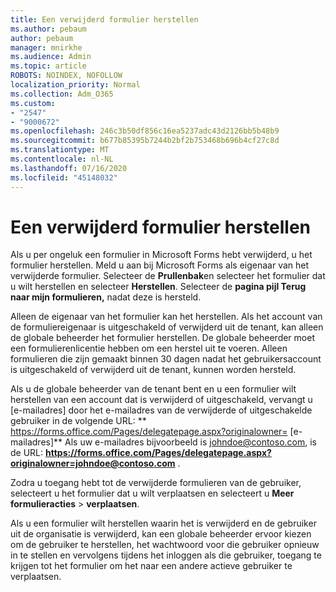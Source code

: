 ```yaml
---
title: Een verwijderd formulier herstellen
ms.author: pebaum
author: pebaum
manager: mnirkhe
ms.audience: Admin
ms.topic: article
ROBOTS: NOINDEX, NOFOLLOW
localization_priority: Normal
ms.collection: Adm_O365
ms.custom:
- "2547"
- "9000672"
ms.openlocfilehash: 246c3b50df856c16ea5237adc43d2126bb5b48b9
ms.sourcegitcommit: b677b85395b7244b2bf2b753468b696b4cf27c8d
ms.translationtype: MT
ms.contentlocale: nl-NL
ms.lasthandoff: 07/16/2020
ms.locfileid: "45148032"
---
```

# <a name="restore-a-deleted-form"></a>Een verwijderd formulier herstellen

Als u per ongeluk een formulier in Microsoft Forms hebt verwijderd, u het formulier herstellen. Meld u aan bij Microsoft Forms als eigenaar van het verwijderde formulier. Selecteer de **Prullenbak**en selecteer het formulier dat u wilt herstellen en selecteer **Herstellen**. Selecteer de **pagina pijl Terug naar mijn formulieren,** nadat deze is hersteld.

Alleen de eigenaar van het formulier kan het herstellen. Als het account van de formuliereigenaar is uitgeschakeld of verwijderd uit de tenant, kan alleen de globale beheerder het formulier herstellen. De globale beheerder moet een formulierenlicentie hebben om een herstel uit te voeren. Alleen formulieren die zijn gemaakt binnen 30 dagen nadat het gebruikersaccount is uitgeschakeld of verwijderd uit de tenant, kunnen worden hersteld.

Als u de globale beheerder van de tenant bent en u een formulier wilt herstellen van een account dat is verwijderd of uitgeschakeld, vervangt u [e-mailadres] door het e-mailadres van de verwijderde of uitgeschakelde gebruiker in de volgende URL: ** https://forms.office.com/Pages/delegatepage.aspx?originalowner= [e-mailadres]** Als uw e-mailadres bijvoorbeeld is johndoe@contoso.com, is de URL: **https://forms.office.com/Pages/delegatepage.aspx?originalowner=johndoe@contoso.com** . 

Zodra u toegang hebt tot de verwijderde formulieren van de gebruiker, selecteert u het formulier dat u wilt verplaatsen en selecteert u **Meer formulieracties**  >  **verplaatsen**.

Als u een formulier wilt herstellen waarin het is verwijderd en de gebruiker uit de organisatie is verwijderd, kan een globale beheerder ervoor kiezen om de gebruiker te herstellen, het wachtwoord voor die gebruiker opnieuw in te stellen en vervolgens tijdens het inloggen als die gebruiker, toegang te krijgen tot het formulier om het naar een andere actieve gebruiker te verplaatsen. 